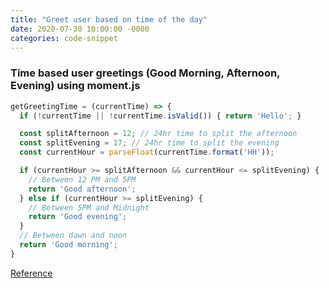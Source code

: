 ```yaml
---
title: "Greet user based on time of the day"
date: 2020-07-30 10:00:00 -0000
categories: code-snippet
---
```


### Time based user greetings (Good Morning, Afternoon, Evening) using moment.js


```js
getGreetingTime = (currentTime) => {
  if (!currentTime || !currentTime.isValid()) { return 'Hello'; }

  const splitAfternoon = 12; // 24hr time to split the afternoon
  const splitEvening = 17; // 24hr time to split the evening
  const currentHour = parseFloat(currentTime.format('HH'));

  if (currentHour >= splitAfternoon && currentHour <= splitEvening) {
    // Between 12 PM and 5PM
    return 'Good afternoon';
  } else if (currentHour >= splitEvening) {
    // Between 5PM and Midnight
    return 'Good evening';
  }
  // Between dawn and noon
  return 'Good morning';
}
```

[Reference](https://gist.github.com/AllanPooley/c41f2e4a0e63e3eaf89b57f2570fcb55)
